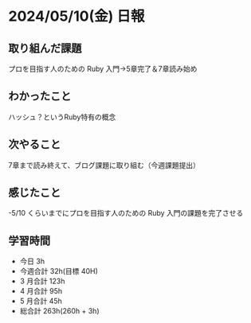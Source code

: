 # 2024/05/10(金) 日報

## 取り組んだ課題
プロを目指す人のための Ruby 入門→5章完了＆7章読み始め

## わかったこと
ハッシュ？というRuby特有の概念

## 次やること
7章まで読み終えて、ブログ課題に取り組む（今週課題提出）

## 感じたこと
-5/10 くらいまでにプロを目指す人のための Ruby 入門の課題を完了させる

## 学習時間

- 今日 3h
- 今週合計 32h(目標 40H)
- 3 月合計 123h
- 4 月合計 95h
- 5 月合計 45h
- 総合計 263h(260h + 3h)
